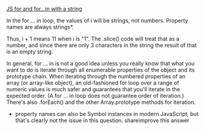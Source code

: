 [JS for and for…in with a string](http://stackoverflow.com/questions/41830444/js-for-and-for-in-with-a-string)



In the for ... in loop, the values of i will be strings, not numbers. Property names are always strings*.

Thus, i + 1 means 11 when i is "1". The .slice() code will treat that as a number, and since there are only 3 characters in the string the result of that is an empty string.

In general, for ... in is not a good idea unless you really know that what you want to do is iterate through all enumerable properties of the object and its prototype chain. When iterating through the numbered properties of an array (or array-like object), an old-fashioned for loop over a range of numeric values is much safer and guarantees that you'll iterate in the expected order. (A for ... in loop does not guarantee order of iteration.) There's also .forEach() and the other Array.prototype methods for iteration.

* property names can also be Symbol instances in modern JavaScript, but that's clearly not the issue in this question.
shareimprove this answer
	

